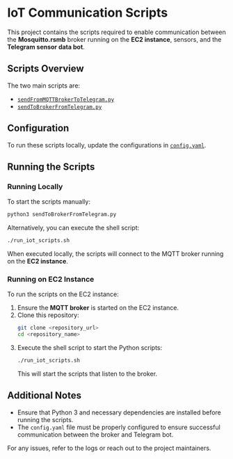 # IoT Communication Scripts

This project contains the scripts required to enable communication between the **Mosquitto.rsmb** broker running on the **EC2 instance**, sensors, and the **Telegram sensor data bot**.

## Scripts Overview

The two main scripts are:
- [`sendFromMQTTBrokerToTelegram.py`](sendFromMQTTBrokerToTelegram.py)
- [`sendToBrokerFromTelegram.py`](sendToBrokerFromTelegram.py)

## Configuration

To run these scripts locally, update the configurations in [`config.yaml`](config.yaml).

## Running the Scripts

### Running Locally

To start the scripts manually:
```bash
python3 sendToBrokerFromTelegram.py
```

Alternatively, you can execute the shell script:
```bash
./run_iot_scripts.sh
```

When executed locally, the scripts will connect to the MQTT broker running on the **EC2 instance**.

### Running on EC2 Instance

To run the scripts on the EC2 instance:
1. Ensure the **MQTT broker** is started on the EC2 instance.
2. Clone this repository:
   ```bash
   git clone <repository_url>
   cd <repository_name>
   ```
3. Execute the shell script to start the Python scripts:
   ```bash
   ./run_iot_scripts.sh
   ```
   This will start the scripts that listen to the broker.

## Additional Notes
- Ensure that Python 3 and necessary dependencies are installed before running the scripts.
- The `config.yaml` file must be properly configured to ensure successful communication between the broker and Telegram bot.

For any issues, refer to the logs or reach out to the project maintainers.

